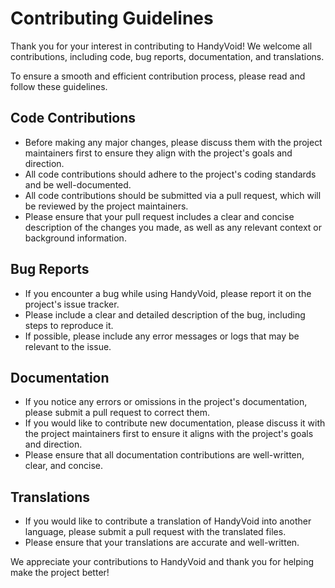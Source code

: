 # Contributing Guidelines

Thank you for your interest in contributing to HandyVoid! We welcome all contributions, including code, bug reports, documentation, and translations.

To ensure a smooth and efficient contribution process, please read and follow these guidelines.

## Code Contributions

- Before making any major changes, please discuss them with the project maintainers first to ensure they align with the project's goals and direction.
- All code contributions should adhere to the project's coding standards and be well-documented.
- All code contributions should be submitted via a pull request, which will be reviewed by the project maintainers.
- Please ensure that your pull request includes a clear and concise description of the changes you made, as well as any relevant context or background information.

## Bug Reports

- If you encounter a bug while using HandyVoid, please report it on the project's issue tracker.
- Please include a clear and detailed description of the bug, including steps to reproduce it.
- If possible, please include any error messages or logs that may be relevant to the issue.

## Documentation

- If you notice any errors or omissions in the project's documentation, please submit a pull request to correct them.
- If you would like to contribute new documentation, please discuss it with the project maintainers first to ensure it aligns with the project's goals and direction.
- Please ensure that all documentation contributions are well-written, clear, and concise.

## Translations

- If you would like to contribute a translation of HandyVoid into another language, please submit a pull request with the translated files.
- Please ensure that your translations are accurate and well-written.

We appreciate your contributions to HandyVoid and thank you for helping make the project better!
